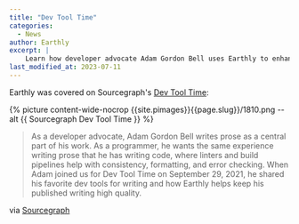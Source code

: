 ```yaml
---
title: "Dev Tool Time"
categories:
  - News
author: Earthly
excerpt: |
    Learn how developer advocate Adam Gordon Bell uses Earthly to enhance his writing experience and maintain high-quality published content. Discover his favorite dev tools for writing in this casual and informative Sourcegraph article.
last_modified_at: 2023-07-11
---
```

Earthly was covered on Sourcegraph's [Dev Tool Time](https://www.youtube.com/watch?v=oPaPhFX7SeM):
<div class="wide">
{% picture content-wide-nocrop {{site.pimages}}{{page.slug}}/1810.png --alt {{ Sourcegraph Dev Tool Time }} %}
</div>

> As a developer advocate, Adam Gordon Bell writes prose as a central part of his work. As a programmer, he wants the same experience writing prose that he has writing code, where linters and build pipelines help with consistency, formatting, and error checking. When Adam joined us for Dev Tool Time on September 29, 2021, he shared his favorite dev tools for writing and how Earthly helps keep his published writing high quality.

via [Sourcegraph](https://about.sourcegraph.com/blog/dev-tool-time-adam-gordon-bell)
